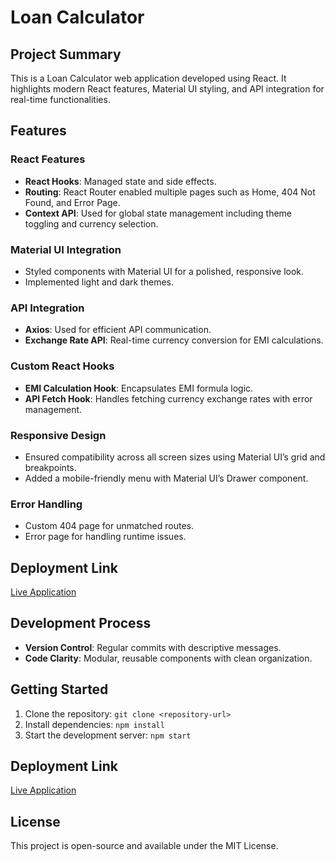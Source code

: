 # Loan Calculator

## Project Summary

This is a Loan Calculator web application developed using React. It highlights modern React features, Material UI styling, and API integration for real-time functionalities.

## Features

### React Features

* **React Hooks**: Managed state and side effects.
* **Routing**: React Router enabled multiple pages such as Home, 404 Not Found, and Error Page.
* **Context API**: Used for global state management including theme toggling and currency selection.

### Material UI Integration

* Styled components with Material UI for a polished, responsive look.
* Implemented light and dark themes.

### API Integration

* **Axios**: Used for efficient API communication.
* **Exchange Rate API**: Real-time currency conversion for EMI calculations.

### Custom React Hooks

* **EMI Calculation Hook**: Encapsulates EMI formula logic.
* **API Fetch Hook**: Handles fetching currency exchange rates with error management.

### Responsive Design

* Ensured compatibility across all screen sizes using Material UI’s grid and breakpoints.
* Added a mobile-friendly menu with Material UI’s Drawer component.

### Error Handling

* Custom 404 page for unmatched routes.
* Error page for handling runtime issues.

## Deployment Link

[Live Application](https://681a01d3b3f4d80008446659--fluffy-panda-f48df3.netlify.app/)


## Development Process

* **Version Control**: Regular commits with descriptive messages.
* **Code Clarity**: Modular, reusable components with clean organization.

## Getting Started

1. Clone the repository: `git clone <repository-url>`
2. Install dependencies: `npm install`
3. Start the development server: `npm start`

## Deployment Link

[Live Application](#)

## License

This project is open-source and available under the MIT License.
